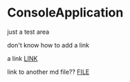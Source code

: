 ConsoleApplication
==================

just a test area

don't know how to add a link

a link [LINK](http://www.google.co.uk)

link to another md file?? [FILE](./another.md)
